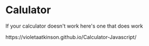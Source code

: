 <h1>Calulator</h1>
<p>If your calculator doesn't work here's one that does work</p>
https://violetaatkinson.github.io/Calculator-Javascript/

